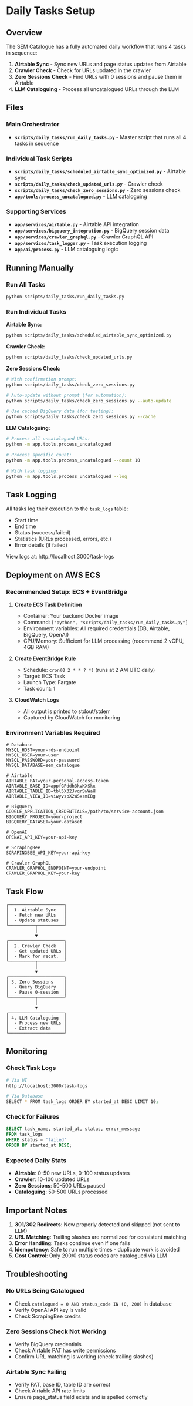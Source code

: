 # Daily Tasks Setup

## Overview

The SEM Catalogue has a fully automated daily workflow that runs 4 tasks in sequence:

1. **Airtable Sync** - Sync new URLs and page status updates from Airtable
2. **Crawler Check** - Check for URLs updated in the crawler
3. **Zero Sessions Check** - Find URLs with 0 sessions and pause them in Airtable
4. **LLM Cataloguing** - Process all uncatalogued URLs through the LLM

## Files

### Main Orchestrator
- **`scripts/daily_tasks/run_daily_tasks.py`** - Master script that runs all 4 tasks in sequence

### Individual Task Scripts
- **`scripts/daily_tasks/scheduled_airtable_sync_optimized.py`** - Airtable sync
- **`scripts/daily_tasks/check_updated_urls.py`** - Crawler check
- **`scripts/daily_tasks/check_zero_sessions.py`** - Zero sessions check
- **`app/tools/process_uncatalogued.py`** - LLM cataloguing

### Supporting Services
- **`app/services/airtable.py`** - Airtable API integration
- **`app/services/bigquery_integration.py`** - BigQuery session data
- **`app/services/crawler_graphql.py`** - Crawler GraphQL API
- **`app/services/task_logger.py`** - Task execution logging
- **`app/ai/process.py`** - LLM cataloguing logic

## Running Manually

### Run All Tasks
```bash
python scripts/daily_tasks/run_daily_tasks.py
```

### Run Individual Tasks

**Airtable Sync:**
```bash
python scripts/daily_tasks/scheduled_airtable_sync_optimized.py
```

**Crawler Check:**
```bash
python scripts/daily_tasks/check_updated_urls.py
```

**Zero Sessions Check:**
```bash
# With confirmation prompt:
python scripts/daily_tasks/check_zero_sessions.py

# Auto-update without prompt (for automation):
python scripts/daily_tasks/check_zero_sessions.py --auto-update

# Use cached BigQuery data (for testing):
python scripts/daily_tasks/check_zero_sessions.py --cache
```

**LLM Cataloguing:**
```bash
# Process all uncatalogued URLs:
python -m app.tools.process_uncatalogued

# Process specific count:
python -m app.tools.process_uncatalogued --count 10

# With task logging:
python -m app.tools.process_uncatalogued --log
```

## Task Logging

All tasks log their execution to the `task_logs` table:
- Start time
- End time
- Status (success/failed)
- Statistics (URLs processed, errors, etc.)
- Error details (if failed)

View logs at: http://localhost:3000/task-logs

## Deployment on AWS ECS

### Recommended Setup: ECS + EventBridge

1. **Create ECS Task Definition**
   - Container: Your backend Docker image
   - Command: `["python", "scripts/daily_tasks/run_daily_tasks.py"]`
   - Environment variables: All required credentials (DB, Airtable, BigQuery, OpenAI)
   - CPU/Memory: Sufficient for LLM processing (recommend 2 vCPU, 4GB RAM)

2. **Create EventBridge Rule**
   - Schedule: `cron(0 2 * * ? *)` (runs at 2 AM UTC daily)
   - Target: ECS Task
   - Launch Type: Fargate
   - Task count: 1

3. **CloudWatch Logs**
   - All output is printed to stdout/stderr
   - Captured by CloudWatch for monitoring

### Environment Variables Required
```
# Database
MYSQL_HOST=your-rds-endpoint
MYSQL_USER=your-user
MYSQL_PASSWORD=your-password
MYSQL_DATABASE=sem_catalogue

# Airtable
AIRTABLE_PAT=your-personal-access-token
AIRTABLE_BASE_ID=appfGPddh3kvKXSkx
AIRTABLE_TABLE_ID=tbl5X32JvqrSwWaH
AIRTABLE_VIEW_ID=viwyvspX2WSxsmEBg

# BigQuery
GOOGLE_APPLICATION_CREDENTIALS=/path/to/service-account.json
BIGQUERY_PROJECT=your-project
BIGQUERY_DATASET=your-dataset

# OpenAI
OPENAI_API_KEY=your-api-key

# ScrapingBee
SCRAPINGBEE_API_KEY=your-api-key

# Crawler GraphQL
CRAWLER_GRAPHQL_ENDPOINT=your-endpoint
CRAWLER_GRAPHQL_KEY=your-key
```

## Task Flow

```
┌─────────────────────┐
│  1. Airtable Sync   │
│  - Fetch new URLs   │
│  - Update statuses  │
└──────────┬──────────┘
           │
           ▼
┌─────────────────────┐
│  2. Crawler Check   │
│  - Get updated URLs │
│  - Mark for recat.  │
└──────────┬──────────┘
           │
           ▼
┌─────────────────────┐
│ 3. Zero Sessions    │
│  - Query BigQuery   │
│  - Pause 0-session  │
└──────────┬──────────┘
           │
           ▼
┌─────────────────────┐
│ 4. LLM Cataloguing  │
│  - Process new URLs │
│  - Extract data     │
└─────────────────────┘
```

## Monitoring

### Check Task Logs
```bash
# Via UI
http://localhost:3000/task-logs

# Via Database
SELECT * FROM task_logs ORDER BY started_at DESC LIMIT 10;
```

### Check for Failures
```sql
SELECT task_name, started_at, status, error_message 
FROM task_logs 
WHERE status = 'failed' 
ORDER BY started_at DESC;
```

### Expected Daily Stats
- **Airtable**: 0-50 new URLs, 0-100 status updates
- **Crawler**: 10-100 updated URLs
- **Zero Sessions**: 50-500 URLs paused
- **Cataloguing**: 50-500 URLs processed

## Important Notes

1. **301/302 Redirects**: Now properly detected and skipped (not sent to LLM)
2. **URL Matching**: Trailing slashes are normalized for consistent matching
3. **Error Handling**: Tasks continue even if one fails
4. **Idempotency**: Safe to run multiple times - duplicate work is avoided
5. **Cost Control**: Only 200/0 status codes are catalogued via LLM

## Troubleshooting

### No URLs Being Catalogued
- Check `catalogued = 0 AND status_code IN (0, 200)` in database
- Verify OpenAI API key is valid
- Check ScrapingBee credits

### Zero Sessions Check Not Working
- Verify BigQuery credentials
- Check Airtable PAT has write permissions
- Confirm URL matching is working (check trailing slashes)

### Airtable Sync Failing
- Verify PAT, base ID, table ID are correct
- Check Airtable API rate limits
- Ensure page_status field exists and is spelled correctly
